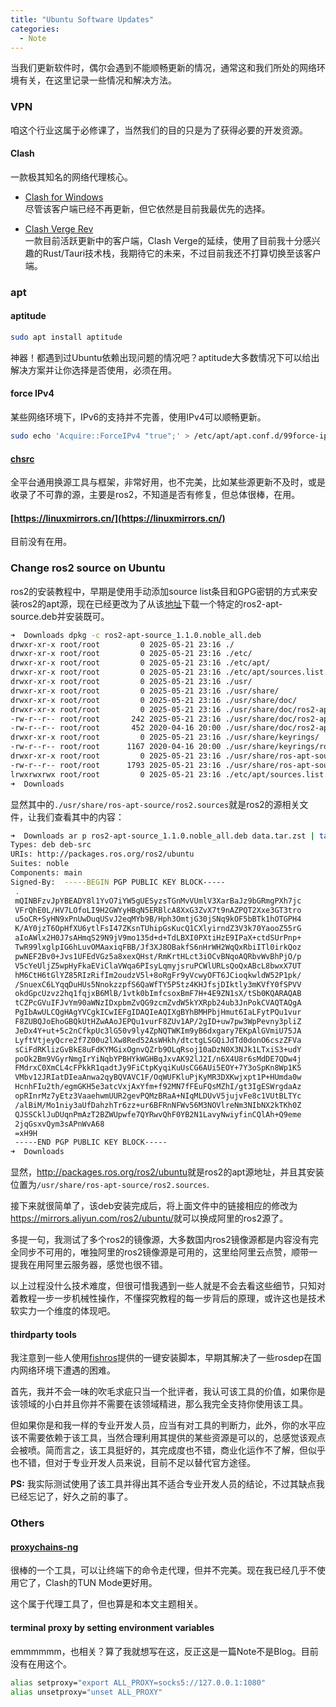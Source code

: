 ```yaml
---
title: "Ubuntu Software Updates"
categories:
  - Note
---
```


当我们更新软件时，偶尔会遇到不能顺畅更新的情况，通常这和我们所处的网络环境有关，在这里记录一些情况和解决方法。

### VPN  

咱这个行业这属于必修课了，当然我们的目的只是为了获得必要的开发资源。

#### Clash
一款极其知名的网络代理核心。

- [Clash for Windows](https://github.com/lantongxue/clash_for_windows_pkg/releases/tag/0.20.39)  
  尽管该客户端已经不再更新，但它依然是目前我最优先的选择。

- [Clash Verge Rev](https://www.clashverge.dev/)  
  一款目前活跃更新中的客户端，Clash Verge的延续，使用了目前我十分感兴趣的Rust/Tauri技术栈，我期待它的未来，不过目前我还不打算切换至该客户端。

### apt  

#### aptitude
```bash
sudo apt install aptitude
```
神器！都遇到过Ubuntu依赖出现问题的情况吧？aptitude大多数情况下可以给出解决方案并让你选择是否使用，必须在用。

#### force IPv4

某些网络环境下，IPv6的支持并不完善，使用IPv4可以顺畅更新。

```bash
sudo echo 'Acquire::ForceIPv4 "true";' > /etc/apt/apt.conf.d/99force-ipv4
```

#### [chsrc](https://chsrc.run/)
全平台通用换源工具与框架，非常好用，也不完美，比如某些源更新不及时，或是收录了不可靠的源，主要是ros2，不知道是否有修复，但总体很棒，在用。

#### [https://linuxmirrors.cn/](https://linuxmirrors.cn/)
目前没有在用。

### Change ros2 source on Ubuntu  
ros2的安装教程中，早期是使用手动添加source list条目和GPG密钥的方式来安装ros2的apt源，现在已经更改为了从该[地址](https://github.com/ros-infrastructure/ros-apt-source/releases)下载一个特定的ros2-apt-source.deb并安装既可。

```bash
➜  Downloads dpkg -c ros2-apt-source_1.1.0.noble_all.deb 
drwxr-xr-x root/root         0 2025-05-21 23:16 ./
drwxr-xr-x root/root         0 2025-05-21 23:16 ./etc/
drwxr-xr-x root/root         0 2025-05-21 23:16 ./etc/apt/
drwxr-xr-x root/root         0 2025-05-21 23:16 ./etc/apt/sources.list.d/
drwxr-xr-x root/root         0 2025-05-21 23:16 ./usr/
drwxr-xr-x root/root         0 2025-05-21 23:16 ./usr/share/
drwxr-xr-x root/root         0 2025-05-21 23:16 ./usr/share/doc/
drwxr-xr-x root/root         0 2025-05-21 23:16 ./usr/share/doc/ros2-apt-source/
-rw-r--r-- root/root       242 2025-05-21 23:16 ./usr/share/doc/ros2-apt-source/changelog.gz
-rw-r--r-- root/root       452 2020-04-16 20:00 ./usr/share/doc/ros2-apt-source/copyright
drwxr-xr-x root/root         0 2025-05-21 23:16 ./usr/share/keyrings/
-rw-r--r-- root/root      1167 2020-04-16 20:00 ./usr/share/keyrings/ros2-archive-keyring.gpg
drwxr-xr-x root/root         0 2025-05-21 23:16 ./usr/share/ros-apt-source/
-rw-r--r-- root/root      1793 2025-05-21 23:16 ./usr/share/ros-apt-source/ros2.sources
lrwxrwxrwx root/root         0 2025-05-21 23:16 ./etc/apt/sources.list.d/ros2.sources -> /usr/share/ros-apt-source/ros2.sources
➜  Downloads 
```

显然其中的`./usr/share/ros-apt-source/ros2.sources`就是ros2的源相关文件，让我们查看其中的内容：

```bash
➜  Downloads ar p ros2-apt-source_1.1.0.noble_all.deb data.tar.zst | tar --zstd -Ox ./usr/share/ros-apt-source/ros2.sources 
Types: deb deb-src
URIs: http://packages.ros.org/ros2/ubuntu
Suites: noble
Components: main
Signed-By:  -----BEGIN PGP PUBLIC KEY BLOCK-----
 .
 mQINBFzvJpYBEADY8l1YvO7iYW5gUESyzsTGnMvVUmlV3XarBaJz9bGRmgPXh7jc
 VFrQhE0L/HV7LOfoLI9H2GWYyHBqN5ERBlcA8XxG3ZvX7t9nAZPQT2Xxe3GT3tro
 u5oCR+SyHN9xPnUwDuqUSvJ2eqMYb9B/Hph3OmtjG30jSNq9kOF5bBTk1hOTGPH4
 K/AY0jzT6OpHfXU6ytlFsI47ZKsnTUhipGsKucQ1CXlyirndZ3V3k70YaooZ55rG
 aIoAWlx2H0J7sAHmqS29N9jV9mo135d+d+TdLBXI0PXtiHzE9IPaX+ctdSUrPnp+
 TwR99lxglpIG6hLuvOMAaxiqFBB/Jf3XJ8OBakfS6nHrWH2WqQxRbiITl0irkQoz
 pwNEF2Bv0+Jvs1UFEdVGz5a8xexQHst/RmKrtHLct3iOCvBNqoAQRbvWvBhPjO/p
 V5cYeUljZ5wpHyFkaEViClaVWqa6PIsyLqmyjsruPCWlURLsQoQxABcL8bwxX7UT
 hM6CtH6tGlYZ85RIzRifIm2oudzV5l+8oRgFr9yVcwyOFT6JCioqkwldW52P1pk/
 /SnuexC6LYqqDuHUs5NnokzzpfS6QaWfTY5P5tz4KHJfsjDIktly3mKVfY0fSPVV
 okdGpcUzvz2hq1fqjxB6MlB/1vtk0bImfcsoxBmF7H+4E9ZN1sX/tSb0KQARAQAB
 tCZPcGVuIFJvYm90aWNzIDxpbmZvQG9zcmZvdW5kYXRpb24ub3JnPokCVAQTAQgA
 PgIbAwULCQgHAgYVCgkICwIEFgIDAQIeAQIXgBYhBMHPbjHmut6IaLFytPQu1vur
 F8ZUBQJoEhoGBQkUtHZwAAoJEPQu1vurF8ZUv1AP/2gID+uw7pw3WpPevny3pliZ
 JeDx4Y+ut+5c2nCfkpUc3lG50v9ly4ZpNQTWKIm9yB6dxgary7EKpAlGVmiU75JA
 LyftVtjeyQcre2f7Z00u2lXw8Red52AsWHkh/dtctgLSGQiJdTd0donO6cszZFVa
 sCiFdRKlizGvBkE8uFdKYMGixOgnvQZrb9OLqRsoj10aDzN0X3NJk1LTxiS3+udY
 poOk2Bm9VGyrNmgIrYiNqbYPBHYkWGHBqJxvAK92lJ2I/n6X4U8r6sMdDE7QDw4j
 FMdrxC0XmCL4cFPkkR1qadtJy9FiCtpKyqiKuUsCG6AUi5EOY+7Y3oSpKn8Wp1K5
 VMbv12JRIatDIeaAnwa2qyBQVAVC1F/OqWUFKluPjKyMR3DXKwjxpt1P+HUmda0w
 HcnhFIu2th/egmGKH5e3atcVxjAxYfm+f92MN7fFEuFQsMZhI/gt3IgESWrgdaAz
 opRInrMz7yEtz3VaaehwmUUR2gevPQMzBRaA+NIqMLDUvV5jujvFe8c1VUtBLTYc
 /alBiM/Mo1niy3aUfDahzhTr6zz+ur6BFRnNFWv56M3NOVlreNm3NIbNX2kTKh0Z
 QJSSCklJuDUqnPmAzT2BZWUpwfe7QYRwvQhF0YB2N1LavyNwiyfinCQlAh+Q9eme
 2jqGsxvQym3sAPnWvA68
 =xH9H
 -----END PGP PUBLIC KEY BLOCK-----
➜  Downloads 
```

显然，<http://packages.ros.org/ros2/ubuntu>就是ros2的apt源地址，并且其安装位置为`/usr/share/ros-apt-source/ros2.sources`.

接下来就很简单了，该deb安装完成后，将上面文件中的链接相应的修改为<https://mirrors.aliyun.com/ros2/ubuntu/>就可以换成阿里的ros2源了。

多提一句，我测试了多个ros2的镜像源，大多数国内ros2镜像源都是内容没有完全同步不可用的，唯独阿里的ros2镜像源是可用的，这里给阿里云点赞，顺带一提我在用阿里云服务器，感觉也很不错。

以上过程没什么技术难度，但很可惜我遇到一些人就是不会去看这些细节，只知对着教程一步一步机械性操作，不懂探究教程的每一步背后的原理，或许这也是技术软实力一个维度的体现吧。

#### thirdparty tools

我注意到一些人使用[fishros](https://fishros.com/)提供的一键安装脚本，早期其解决了一些rosdep在国内网络环境下遭遇的困难。

首先，我并不会一味的吹毛求疵只当一个批评者，我认可该工具的价值，如果你是该领域的小白并且你并不需要在该领域精进，那么我完全支持你使用该工具。

但如果你是和我一样的专业开发人员，应当有对工具的判断力，此外，你的水平应该不需要依赖于该工具，当然合理利用其提供的某些资源是可以的，总感觉该观点会被喷。简而言之，该工具挺好的，其完成度也不错，商业化运作不了解，但似乎也不错，但对于专业开发人员来说，目前不足以替代官方途径。

**PS:** 我实际测试使用了该工具并得出其不适合专业开发人员的结论，不过其缺点我已经忘记了，好久之前的事了。


### Others  

#### [proxychains-ng](https://github.com/rofl0r/proxychains-ng)

很棒的一个工具，可以让终端下的命令走代理，但并不完美。现在我已经几乎不使用它了，Clash的TUN Mode更好用。

这个属于代理工具了，但也算是和本文主题相关。

#### terminal proxy by setting environment variables
emmmmmm，也相关？算了我就想写在这，反正这是一篇Note不是Blog。目前没有在用这个。
```bash
alias setproxy="export ALL_PROXY=socks5://127.0.0.1:1080"
alias unsetproxy="unset ALL_PROXY"
```
